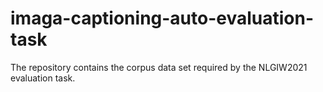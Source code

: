 # imaga-captioning-auto-evaluation-task
The repository contains the corpus data set required by the NLGIW2021 evaluation task.
